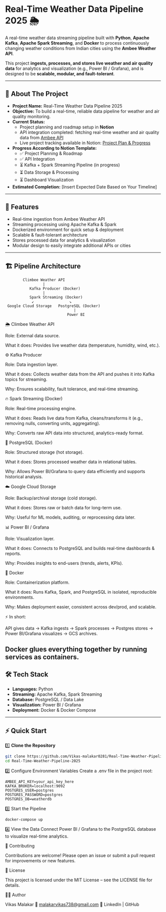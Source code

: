 # Real-Time Weather Data Pipeline 2025 🌦️

A real-time weather data streaming pipeline built with **Python**, **Apache Kafka**, **Apache Spark Streaming**, and **Docker** to process continuously changing weather conditions from Indian cities using the **Ambee Weather API**.  

This project **ingests, processes, and stores live weather and air quality data** for analytics and visualization (e.g., Power BI / Grafana), and is designed to be **scalable, modular, and fault-tolerant**.  

---

## 📝 About The Project

- **Project Name:** Real-Time Weather Data Pipeline 2025  
- **Objective:** To build a real-time, reliable data pipeline for weather and air quality monitoring.  
- **Current Status:**  
  - Project planning and roadmap setup in **Notion**  
  - API integration completed: fetching real-time weather and air quality data from [Ambee API](https://www.getambee.com/)  
  - Live project tracking available in Notion: [Project Plan & Progress](https://rainy-pirate-abe.notion.site/Real-Time-Weather-Pipeline-2025-24cc89a3b3b880b0b70ec4f59ac123a1)  
- **Progress According to Notion Template:**  
  - ✅ Project Planning & Roadmap  
  - ✅ API Integration  
  - ⏳ Kafka + Spark Streaming Pipeline (in progress)  
  - ⏳ Data Storage & Processing  
  - ⏳ Dashboard Visualization  
- **Estimated Completion:** [Insert Expected Date Based on Your Timeline]  

---

## 🚀 Features

- Real-time ingestion from Ambee Weather API  
- Streaming processing using Apache Kafka & Spark  
- Dockerized environment for quick setup & deployment  
- Scalable & fault-tolerant architecture  
- Stores processed data for analytics & visualization  
- Modular design to easily integrate additional APIs or cities  

---

## 🏗️ Pipeline Architecture

            Climbee Weather API
                     |
               Kafka Producer (Docker)
                     |
               Spark Streaming (Docker)
                ↙                ↘
     Google Cloud Storage   PostgreSQL (Docker)
                                   |
                                Power BI
🌦️ Climbee Weather API

Role: External data source.

What it does: Provides live weather data (temperature, humidity, wind, etc.).

⚙️ Kafka Producer

Role: Data ingestion layer.

What it does: Collects weather data from the API and pushes it into Kafka topics for streaming.

Why: Ensures scalability, fault tolerance, and real-time streaming.

🔥 Spark Streaming (Docker)

Role: Real-time processing engine.

What it does: Reads live data from Kafka, cleans/transforms it (e.g., removing nulls, converting units, aggregating).

Why: Converts raw API data into structured, analytics-ready format.

🐘 PostgreSQL (Docker)

Role: Structured storage (hot storage).

What it does: Stores processed weather data in relational tables.

Why: Allows Power BI/Grafana to query data efficiently and supports historical analysis.

☁️ Google Cloud Storage

Role: Backup/archival storage (cold storage).

What it does: Stores raw or batch data for long-term use.

Why: Useful for ML models, auditing, or reprocessing data later.

📊 Power BI / Grafana

Role: Visualization layer.

What it does: Connects to PostgreSQL and builds real-time dashboards & reports.

Why: Provides insights to end-users (trends, alerts, KPIs).

🐳 Docker

Role: Containerization platform.

What it does: Runs Kafka, Spark, and PostgreSQL in isolated, reproducible environments.

Why: Makes deployment easier, consistent across dev/prod, and scalable.

⚡ In short:

API gives data → Kafka ingests → Spark processes → Postgres stores → Power BI/Grafana visualizes → GCS archives.

Docker glues everything together by running services as containers.
---

## 🛠️ Tech Stack

- **Languages:** Python  
- **Streaming:** Apache Kafka, Spark Streaming  
- **Database:** PostgreSQL / Data Lake  
- **Visualization:** Power BI / Grafana  
- **Deployment:** Docker & Docker Compose  

---

## ⚡ Quick Start

1️⃣ **Clone the Repository**
```bash
git clone https://github.com/Vikas-malakar0281/Real-Time-Weather-Pipeline-2025.git
cd Real-Time-Weather-Pipeline-2025
```
2️⃣ Configure Environment Variables
Create a .env file in the project root:
```
AMBEE_API_KEY=your_api_key_here
KAFKA_BROKER=localhost:9092
POSTGRES_USER=postgres
POSTGRES_PASSWORD=postgres
POSTGRES_DB=weatherdb
```

3️⃣ Start the Pipeline
```
docker-compose up
```

4️⃣ View the Data
Connect Power BI / Grafana to the PostgreSQL database to visualize real-time analytics.


🤝 Contributing

Contributions are welcome! Please open an issue or submit a pull request for improvements or new features.

📜 License

This project is licensed under the MIT License – see the LICENSE file for details.

👨‍💻 Author

Vikas Malakar
📧 malakarvikas738@gmail.com
🔗 LinkedIn | GitHub
